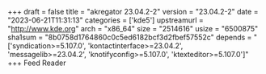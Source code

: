 +++
draft = false
title = "akregator 23.04.2-2"
version = "23.04.2-2"
date = "2023-06-21T11:31:13"
categories = ['kde5']
upstreamurl = "http://www.kde.org"
arch = "x86_64"
size = "2514616"
usize = "6500875"
sha1sum = "8b0758d1764860c0c5ed6182bcf3d2fbef57552c"
depends = "['syndication>=5.107.0', 'kontactinterface>=23.04.2', 'messagelib>=23.04.2', 'knotifyconfig>=5.107.0', 'ktexteditor>=5.107.0']"
+++
Feed Reader